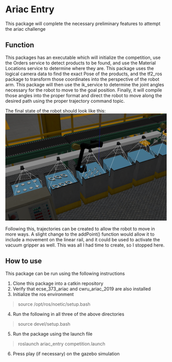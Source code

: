 # Ariac Entry
This package will complete the necessary preliminary features to attempt the ariac challenge

## Function
This packages has an executable which will initialize the competition, use the Orders service to detect products to be found, and use the Material Locations service to determine where they are. This package uses the logical camera data to find the exact Pose of the products, and the tf2_ros package to transform those coordinates into the perspective of the robot arm. This package will then use the ik_service to determine the joint angles necessary for the robot to move to the goal position. Finally, it will compile those angles into the proper format and direct the robot to move along the desired path using the proper trajectory command topic.

The final state of the robot should look like this:
![](cap1.png)

Following this, trajectories can be created to allow the robot to move in more ways. A slight change to the addPoint() function would allow it to include a movement on the linear rail, and it could be used to activate the vacuum gripper as well. This was all I had time to create, so I stopped here.

## How to use
This package can be run using the following instructions
1. Clone this package into a catkin repository
2. Verify that ecse_373_ariac and cwru_ariac_2019 are also installed
3. Initialize the ros environment
> source /opt/ros/noetic/setup.bash
4. Run the following in all three of the above directories
> source devel/setup.bash
5. Run the package using the launch file
> roslaunch ariac_entry competition.launch 
6. Press play (if necessary) on the gazebo simulation